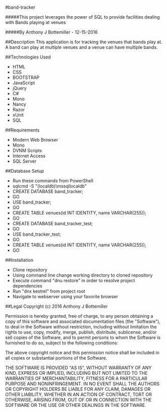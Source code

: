 #band-tracker

#####This project leverages the power of SQL to provide facilities dealing with Bands playing at venues

#####By Anthony J Bottemiller - 12-15-2016

##Description
This application is for tracking the venues that bands play at. 
A band can play at multiple venues and a venue can have multiple bands.

##Technologies Used
* HTML
* CSS
* BOOTSTRAP
* JavaScript
* jQuery
* C#
* Mono
* Nancy
* Razor
* xUnit
* SQL

##Requirements
* Modern Web Browser
* Mono
* DVNM Scripts
* Internet Access
* SQL Server

##Database Setup
* Run these commands from PowerShell
* sqlcmd -S "(localdb)\mssqllocaldb"
* CREATE DATABASE band_tracker;
* GO
* USE band_tracker;
* GO
* CREATE TABLE venues(id INT IDENTITY, name VARCHAR(255));
* GO
* CREATE DATABASE band_tracker_test;
* GO
* USE band_tracker_test;
* GO
* CREATE TABLE venues(id INT IDENTITY, name VARCHAR(255));
* GO

##Installation
* Clone repository
* Using command line change working directory to cloned repository
* Execute command "dnu restore" in order to resolve project dependencies
* Run "dnx kestrel" from project root
* Navigate to webserver using your favorite browser

##Legal
Copyright (c) 2016 Anthony J Bottemiller

Permission is hereby granted, free of charge, to any person obtaining a copy of this software and associated documentation files (the "Software"), to deal in the Software without restriction, including without limitation the rights to use, copy, modify, merge, publish, distribute, sublicense, and/or sell copies of the Software, and to permit persons to whom the Software is furnished to do so, subject to the following conditions:

The above copyright notice and this permission notice shall be included in all copies or substantial portions of the Software.

THE SOFTWARE IS PROVIDED "AS IS", WITHOUT WARRANTY OF ANY KIND, EXPRESS OR IMPLIED, INCLUDING BUT NOT LIMITED TO THE WARRANTIES OF MERCHANTABILITY, FITNESS FOR A PARTICULAR PURPOSE AND NONINFRINGEMENT. IN NO EVENT SHALL THE AUTHORS OR COPYRIGHT HOLDERS BE LIABLE FOR ANY CLAIM, DAMAGES OR OTHER LIABILITY, WHETHER IN AN ACTION OF CONTRACT, TORT OR OTHERWISE, ARISING FROM, OUT OF OR IN CONNECTION WITH THE SOFTWARE OR THE USE OR OTHER DEALINGS IN THE SOFTWARE.